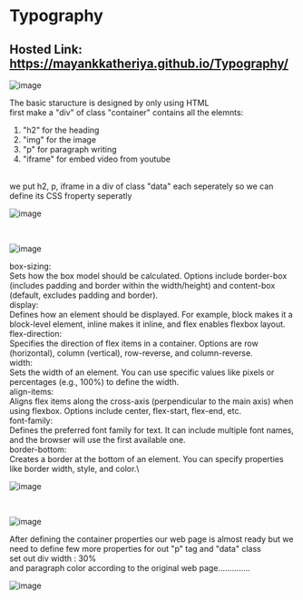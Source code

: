 # Typography
## Hosted Link: https://mayankkatheriya.github.io/Typography/
![image](https://github.com/Mayankkatheriya/Typography/assets/128832286/a254edf4-a7ce-4cbf-b996-57291ccbea94)

The basic staructure is designed by only using HTML\
first make a "div" of class "container" contains all the elemnts:<br>
1. "h2" for the heading
2. "img" for the image
3. "p" for paragraph writing
4. "iframe" for embed video  from youtube
<br>
we put h2, p, iframe in a div of class "data" each seperately so we can define its CSS froperty seperatly

![image](https://github.com/Mayankkatheriya/Typography/assets/128832286/360605e6-02c9-49ea-b0eb-451ba016d8ca)

<br>

![image](https://github.com/Mayankkatheriya/Typography/assets/128832286/2c4e6db9-c0e2-435f-a477-23bb385ab05c)

box-sizing:\
Sets how the box model should be calculated. Options include border-box (includes padding and border within the width/height) and content-box (default, excludes padding and border).\
display:\
Defines how an element should be displayed. For example, block makes it a block-level element, inline makes it inline, and flex enables flexbox layout.\
flex-direction:\
Specifies the direction of flex items in a container. Options are row (horizontal), column (vertical), row-reverse, and column-reverse.\
width:\
Sets the width of an element. You can use specific values like pixels or percentages (e.g., 100%) to define the width.\
align-items:\
Aligns flex items along the cross-axis (perpendicular to the main axis) when using flexbox. Options include center, flex-start, flex-end, etc.\
font-family:\
Defines the preferred font family for text. It can include multiple font names, and the browser will use the first available one.\
border-bottom:\
Creates a border at the bottom of an element. You can specify properties like border width, style, and color.\

![image](https://github.com/Mayankkatheriya/Typography/assets/128832286/0a1b0c97-f0d1-40f7-ae27-2c699816b977)

<br/>

![image](https://github.com/Mayankkatheriya/Typography/assets/128832286/3679212c-e16b-475c-816c-ab08b39e0c2b)

After defining the container properties our web page is almost ready but we need to define few more properties for out "p" tag and "data" class \
set out div width : 30%\
and paragraph color according to the original web page..............

![image](https://github.com/Mayankkatheriya/Typography/assets/128832286/0e0caf5e-8c8c-457c-aa1d-496013154cc1)


